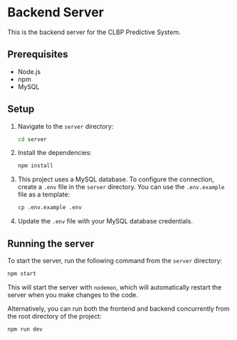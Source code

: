 # Backend Server

This is the backend server for the CLBP Predictive System.

## Prerequisites

- Node.js
- npm
- MySQL

## Setup

1.  Navigate to the `server` directory:
    ```sh
    cd server
    ```
2.  Install the dependencies:
    ```sh
    npm install
    ```
3.  This project uses a MySQL database. To configure the connection, create a `.env` file in the `server` directory. You can use the `.env.example` file as a template:
    ```sh
    cp .env.example .env
    ```
4.  Update the `.env` file with your MySQL database credentials.

## Running the server

To start the server, run the following command from the `server` directory:

```sh
npm start
```

This will start the server with `nodemon`, which will automatically restart the server when you make changes to the code.

Alternatively, you can run both the frontend and backend concurrently from the root directory of the project:

```sh
npm run dev
```
